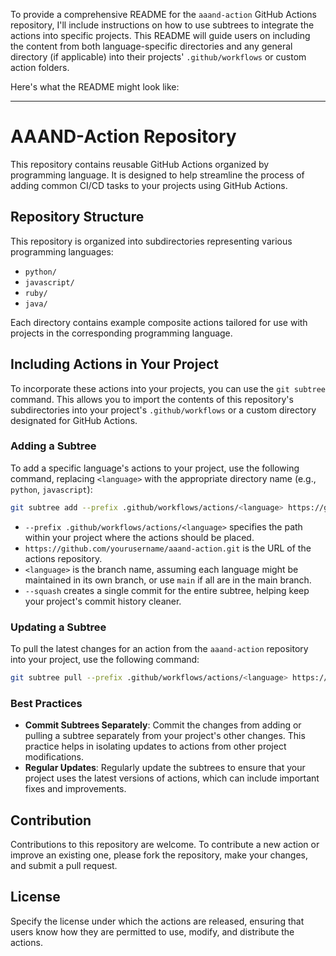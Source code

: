 To provide a comprehensive README for the `aaand-action` GitHub Actions repository, I'll include instructions on how to use subtrees to integrate the actions into specific projects. This README will guide users on including the content from both language-specific directories and any general directory (if applicable) into their projects' `.github/workflows` or custom action folders.

Here's what the README might look like:

---

# AAAND-Action Repository

This repository contains reusable GitHub Actions organized by programming language. It is designed to help streamline the process of adding common CI/CD tasks to your projects using GitHub Actions.

## Repository Structure

This repository is organized into subdirectories representing various programming languages:

- `python/`
- `javascript/`
- `ruby/`
- `java/`

Each directory contains example composite actions tailored for use with projects in the corresponding programming language.

## Including Actions in Your Project

To incorporate these actions into your projects, you can use the `git subtree` command. This allows you to import the contents of this repository's subdirectories into your project's `.github/workflows` or a custom directory designated for GitHub Actions.

### Adding a Subtree

To add a specific language's actions to your project, use the following command, replacing `<language>` with the appropriate directory name (e.g., `python`, `javascript`):

```bash
git subtree add --prefix .github/workflows/actions/<language> https://github.com/yourusername/aaand-action.git <language> --squash
```

- `--prefix .github/workflows/actions/<language>` specifies the path within your project where the actions should be placed.
- `https://github.com/yourusername/aaand-action.git` is the URL of the actions repository.
- `<language>` is the branch name, assuming each language might be maintained in its own branch, or use `main` if all are in the main branch.
- `--squash` creates a single commit for the entire subtree, helping keep your project's commit history cleaner.

### Updating a Subtree

To pull the latest changes for an action from the `aaand-action` repository into your project, use the following command:

```bash
git subtree pull --prefix .github/workflows/actions/<language> https://github.com/yourusername/aaand-action.git <language> --squash
```

### Best Practices

- **Commit Subtrees Separately**: Commit the changes from adding or pulling a subtree separately from your project's other changes. This practice helps in isolating updates to actions from other project modifications.
- **Regular Updates**: Regularly update the subtrees to ensure that your project uses the latest versions of actions, which can include important fixes and improvements.

## Contribution

Contributions to this repository are welcome. To contribute a new action or improve an existing one, please fork the repository, make your changes, and submit a pull request.

## License

Specify the license under which the actions are released, ensuring that users know how they are permitted to use, modify, and distribute the actions.

